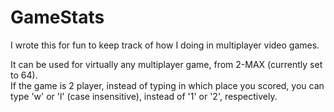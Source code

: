 # GameStats
I wrote this for fun to keep track of how I doing in multiplayer video games.

It can be used for virtually any multiplayer game, from 2-MAX (currently set to 64).<br>
If the game is 2 player, instead of typing in which place you scored, you can type 'w' or 'l' (case insensitive), instead of '1' or '2', respectively.
